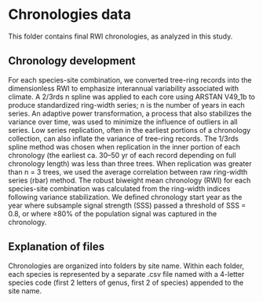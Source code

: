 # Chronologies data

This folder contains final RWI chronologies, as analyzed in this study.

## Chronology development

For each species-site combination, we converted tree-ring records into the dimensionless RWI to emphasize interannual variability associated with climate. A 2/3rds n spline was applied to each core using ARSTAN V49_1b to produce standardized ring-width series; n is the number of years in each series. An adaptive power transformation, a process that also stabilizes the variance over time, was used to minimize the influence of outliers in all series. Low series replication, often in the earliest portions of a chronology collection, can also inflate the variance of tree-ring records. The 1/3rds spline method was chosen when replication in the inner portion of each chronology (the earliest ca. 30–50 yr of each record depending on full chronology length) was less than three trees. When replication was greater than n = 3 trees, we used the average correlation between raw ring-width series (rbar) method. The robust biweight mean chronology (RWI) for each species-site combination was calculated from the ring-width indices following variance stabilization. We defined chronology start year as the year where subsample signal strength (SSS) passed a threshold of SSS = 0.8, or where ≥80% of the population signal was captured in the chronology.

## Explanation of files
Chronologies are organized into folders by site name. 
Within each folder, each species is represented by a separate .csv file named with a 4-letter species code (first 2 letters of genus, first 2 of species) appended to the site name.

